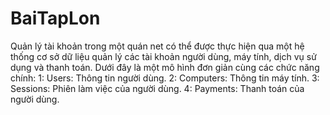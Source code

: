 # BaiTapLon
Quản lý tài khoản trong một quán net có thể được thực hiện qua một hệ thống cơ sở dữ liệu quản lý các tài khoản người dùng, máy tính, dịch vụ sử dụng và thanh toán. Dưới đây là một mô hình đơn giản cùng các chức năng chính:
1: Users: Thông tin người dùng.
2: Computers: Thông tin máy tính.
3: Sessions: Phiên làm việc của người dùng.
4: Payments: Thanh toán của người dùng.
